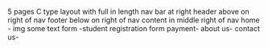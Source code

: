 5 pages
C type layout with full in length nav bar at right
header above on right of nav
footer below on right of nav
content in middle right of nav
home - img some text
form -student registration form
payment- 
about us-
contact us-
